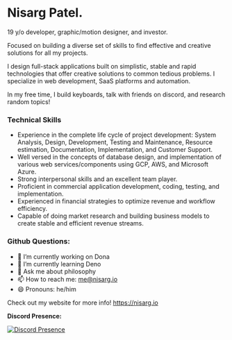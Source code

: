 # Nisarg Patel.

19 y/o developer, graphic/motion designer, and investor.

Focused on building a diverse set of skills to find effective and creative solutions for all my projects.

I design full-stack applications built on simplistic, stable and rapid technologies that offer creative solutions to common tedious problems. I specialize in web development, SaaS platforms and automation.

In my free time, I build keyboards, talk with friends on discord, and research random topics!

### **Technical Skills**
* Experience in the complete life cycle of project development: System Analysis, Design, Development, Testing and Maintenance, Resource estimation, Documentation, Implementation, and Customer Support.
* Well versed in the concepts of database design, and implementation of various web services/components using GCP, AWS, and Microsoft Azure.
* Strong interpersonal skills and an excellent team player.
* Proficient in commercial application development, coding, testing, and implementation.
* Experienced in financial strategies to optimize revenue and workflow efficiency.
* Capable of doing market research and building business models to create stable and efficient revenue streams.

### **Github Questions:**
- 🔭 I’m currently working on Dona
- 🌱 I’m currently learning Deno
- 💬 Ask me about philosophy
- 📫 How to reach me: me@nisarg.io
- 😄 Pronouns: he/him


Check out my website for more info! https://nisarg.io






**Discord Presence:**

[![Discord Presence](https://lanyard.cnrad.dev/api/231643298282864640)](https://discord.com/users/231643298282864640)

